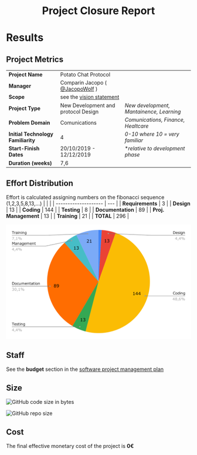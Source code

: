<center>

<h1>Project Closure Report</h1>

</center>

# Results

## Project Metrics
|                                    |                                                                  |                                          |
| ---------------------------------- | ---------------------------------------------------------------- | ---------------------------------------- |
| **Project Name**                   | Potato Chat Protocol                                             |
| **Manager**                        | Comparin Jacopo ( [@JacopoWolf](https://github.com/JacopoWolf) ) |
| **Scope**                          | see the [vision statement](visionstatement.md)                   |
| **Project Type**                   | New Development and protocol Design                              | *New development, Mantainence, Learning* |
| **Problem Domain**                 | Comunications                                                    | *Comunications, Finance, Healtcare*      |
| **Initial Technology Familiarity** | 4                                                                | *0-10 where 10 = very familiar*          |
| **Start-Finish Dates**             | 20/10/2019 - 12/12/2019                                          | **relative to development phase*         |
| **Duration (weeks)**               | 7,6                                                              |


## Effort Distribution
Effort is calculated assigning numbers on the fibonacci sequence (1,2,3,5,8,13,...)
|                      |     |
| -------------------- | --- |
| **Requirements**     | 3   |
| **Design**           | 13  |
| **Coding**           | 144 |
| **Testing**          | 8   |
| **Documentation**    | 89  |
| **Proj. Management** | 13  |
| **Training**         | 21  |
| **TOTAL**            | 296 |

![](../img/effortchart.svg)

## Staff 
See the **budget** section in the [software project management plan](spmp.md)

## Size
![GitHub code size in bytes](https://img.shields.io/github/languages/code-size/JacopoWolf/PotatoChatProtocol)

![GitHub repo size](https://img.shields.io/github/repo-size/JacopoWolf/PotatoChatProtocol)

## Cost
The final effective monetary cost of the project is **0€**
